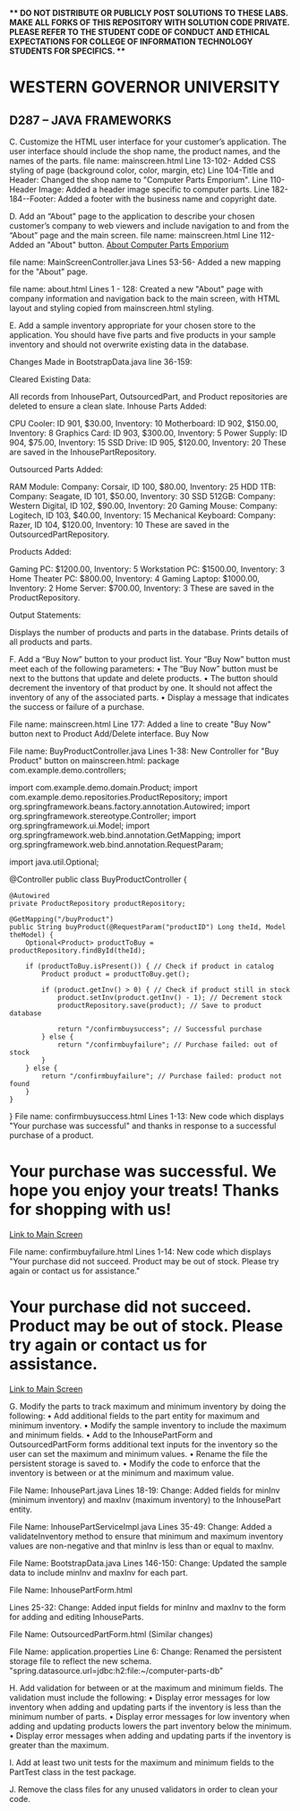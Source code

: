 <strong>** DO NOT DISTRIBUTE OR PUBLICLY POST SOLUTIONS TO THESE LABS. MAKE ALL FORKS OF THIS REPOSITORY WITH SOLUTION CODE PRIVATE. PLEASE REFER TO THE STUDENT CODE OF CONDUCT AND ETHICAL EXPECTATIONS FOR COLLEGE OF INFORMATION TECHNOLOGY STUDENTS FOR SPECIFICS. ** </strong>

# WESTERN GOVERNOR UNIVERSITY 

## D287 – JAVA FRAMEWORKS

C.  Customize the HTML user interface for your customer’s application. The user interface should include the shop name, the product names, and the names of the parts.
file name: mainscreen.html
 Line 13-102- Added CSS styling of page (background color, color, margin, etc)
 Line 104-Title and Header: Changed the shop name to "Computer Parts Emporium".
 Line 110-Header Image: Added a header image specific to computer parts.
 Line 182-184--Footer: Added a footer with the business name and copyright date.



D.  Add an “About” page to the application to describe your chosen customer’s company to web viewers and include navigation to and from the “About” page and the main screen.
file name: mainscreen.html
Line 112-Added an "About" button. <a href="/about" class="btn btn-info">About Computer Parts Emporium</a>

file name: MainScreenController.java
Lines 53-56- Added a new mapping for the "About" page.

file name: about.html
Lines 1 - 128: Created a new "About" page with company information and navigation back to the main screen, with HTML layout and styling copied from mainscreen.html styling.


E.  Add a sample inventory appropriate for your chosen store to the application. You should have five parts and five products in your sample inventory and should not overwrite existing data in the database.

Changes Made in BootstrapData.java line 36-159:

Cleared Existing Data:

All records from InhousePart, OutsourcedPart, and Product repositories are deleted to ensure a clean slate.
Inhouse Parts Added:

CPU Cooler: ID 901, $30.00, Inventory: 10
Motherboard: ID 902, $150.00, Inventory: 8
Graphics Card: ID 903, $300.00, Inventory: 5
Power Supply: ID 904, $75.00, Inventory: 15
SSD Drive: ID 905, $120.00, Inventory: 20
These are saved in the InhousePartRepository.

Outsourced Parts Added:

RAM Module: Company: Corsair, ID 100, $80.00, Inventory: 25
HDD 1TB: Company: Seagate, ID 101, $50.00, Inventory: 30
SSD 512GB: Company: Western Digital, ID 102, $90.00, Inventory: 20
Gaming Mouse: Company: Logitech, ID 103, $40.00, Inventory: 15
Mechanical Keyboard: Company: Razer, ID 104, $120.00, Inventory: 10
These are saved in the OutsourcedPartRepository.

Products Added:

Gaming PC: $1200.00, Inventory: 5
Workstation PC: $1500.00, Inventory: 3
Home Theater PC: $800.00, Inventory: 4
Gaming Laptop: $1000.00, Inventory: 2
Home Server: $700.00, Inventory: 3
These are saved in the ProductRepository.

Output Statements:

Displays the number of products and parts in the database.
Prints details of all products and parts.


F.  Add a “Buy Now” button to your product list. Your “Buy Now” button must meet each of the following parameters:
•  The “Buy Now” button must be next to the buttons that update and delete products.
•  The button should decrement the inventory of that product by one. It should not affect the inventory of any of the associated parts.
•  Display a message that indicates the success or failure of a purchase.

File name: mainscreen.html
Line 177: Added a line to create "Buy Now" button next to Product Add/Delete interface.
<a th:href="@{/buyProduct(productID=${tempProduct.id})}" class="btn btn-primary btn-sm mb-3">Buy Now</a>

File name: BuyProductController.java
Lines 1-38: New Controller for "Buy Product" button on mainscreen.html:
package com.example.demo.controllers;

import com.example.demo.domain.Product;
import com.example.demo.repositories.ProductRepository;
import org.springframework.beans.factory.annotation.Autowired;
import org.springframework.stereotype.Controller;
import org.springframework.ui.Model;
import org.springframework.web.bind.annotation.GetMapping;
import org.springframework.web.bind.annotation.RequestParam;

import java.util.Optional;

@Controller
public class BuyProductController {

    @Autowired
    private ProductRepository productRepository;

    @GetMapping("/buyProduct")
    public String buyProduct(@RequestParam("productID") Long theId, Model theModel) {
        Optional<Product> productToBuy = productRepository.findById(theId);

        if (productToBuy.isPresent()) { // Check if product in catalog
            Product product = productToBuy.get();

            if (product.getInv() > 0) { // Check if product still in stock
                product.setInv(product.getInv() - 1); // Decrement stock
                productRepository.save(product); // Save to product database

                return "/confirmbuysuccess"; // Successful purchase
            } else {
                return "/confirmbuyfailure"; // Purchase failed: out of stock
            }
        } else {
            return "/confirmbuyfailure"; // Purchase failed: product not found
        }
    }
}
File name: confirmbuysuccess.html
Lines 1-13: New code which displays "Your purchase was successful" and thanks in response to a successful purchase of a product.
<!DOCTYPE html>
<html lang="en">
<head>
    <meta charset="UTF-8">
    <title>Purchase Successful</title>
</head>
<body>
    <h1>Your purchase was successful. We hope you enjoy your treats! Thanks for shopping with us!</h1>
    <a href="http://localhost:8080/">Link to Main Screen</a>
</body>
</html>


File name: confirmbuyfailure.html
Lines 1-14: New code which displays "Your purchase did not succeed. Product may be out of stock. Please try again or contact us for assistance."
<!DOCTYPE html>
<html lang="en">
<head>
    <meta charset="UTF-8">
    <title>Failure to complete purchase</title>
</head>
<body>
    <h1>Your purchase did not succeed. Product may be out of stock. Please try again or contact us for assistance.</h1>
    <a href="http://localhost:8080/">Link to Main Screen</a>
</body>
</html>


G.  Modify the parts to track maximum and minimum inventory by doing the following:
•  Add additional fields to the part entity for maximum and minimum inventory.
•  Modify the sample inventory to include the maximum and minimum fields.
•  Add to the InhousePartForm and OutsourcedPartForm forms additional text inputs for the inventory so the user can set the maximum and minimum values.
•  Rename the file the persistent storage is saved to.
•  Modify the code to enforce that the inventory is between or at the minimum and maximum value.

File Name: InhousePart.java
Lines 18-19:
Change:
Added fields for minInv (minimum inventory) and maxInv (maximum inventory) to the InhousePart entity.

File Name: InhousePartServiceImpl.java
Lines 35-49:
Change:
Added a validateInventory method to ensure that minimum and maximum inventory values are non-negative and that minInv is less than or equal to maxInv.

File Name: BootstrapData.java
Lines 146-150:
Change:
Updated the sample data to include minInv and maxInv for each part.

File Name: InhousePartForm.html

Lines 25-32:
Change:
Added input fields for minInv and maxInv to the form for adding and editing InhouseParts.

File Name: OutsourcedPartForm.html (Similar changes)

File Name: application.properties
Line 6:
Change:
Renamed the persistent storage file to reflect the new schema.
"spring.datasource.url=jdbc:h2:file:~/computer-parts-db"


H.  Add validation for between or at the maximum and minimum fields. The validation must include the following:
•  Display error messages for low inventory when adding and updating parts if the inventory is less than the minimum number of parts.
•  Display error messages for low inventory when adding and updating products lowers the part inventory below the minimum.
•  Display error messages when adding and updating parts if the inventory is greater than the maximum.


I.  Add at least two unit tests for the maximum and minimum fields to the PartTest class in the test package.


J.  Remove the class files for any unused validators in order to clean your code.
